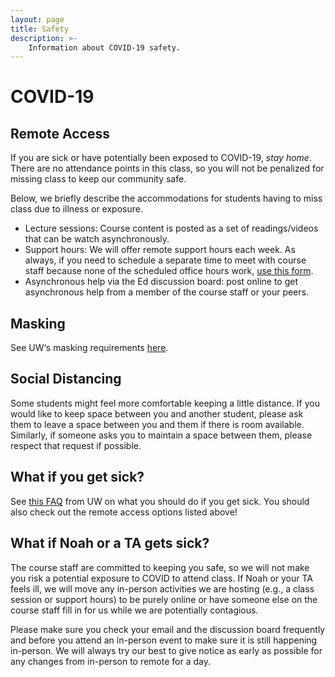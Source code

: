 ```yaml
---
layout: page
title: Safety
description: >-
    Information about COVID-19 safety.
---
```


# COVID-19

## Remote Access

If you are sick or have potentially been exposed to COVID-19, *stay home*. There are no attendance points in this class, so you will not be penalized for missing class to keep our community safe. 

Below, we briefly describe the accommodations for students having to miss class due to illness or exposure.

- Lecture sessions: Course content is posted as a set of readings/videos that can be watch asynchronously.
- Support hours:  We will offer remote support hours each week.  As always, if you need to schedule a separate time to meet with course staff because none of the scheduled office hours work, [use this form](../followup).
- Asynchronous help via the Ed discussion board:   post online to get asynchronous help from a member of the course staff or your peers.

## Masking

See UW‘s masking requirements [here](https://www.ehs.washington.edu/covid-19-prevention-and-response/face-covering-requirements).

## Social Distancing

Some students might feel more comfortable keeping a little distance. If you would like to keep space between you and another student, please  ask them to leave a space between you and them if there is room available. Similarly, if someone asks you to maintain a space between them, please respect that request if possible.

## What if you get sick?

See [this FAQ](https://www.washington.edu/coronavirus/faq/) from UW on what you should do if you get sick. You should also check out the remote access options listed above!

## What if Noah or a TA gets sick?

The course staff are committed to keeping you safe, so we will not make you risk a potential exposure to COVID to attend class. If Noah or your TA feels ill, we will move any in-person activities we are hosting (e.g., a class session or support hours) to be purely online or have someone else on the course staff fill in for us while we are potentially contagious.

Please make sure you check your email and the discussion board frequently and before you attend an in-person event to make sure it is still happening in-person. We will always try our best to give notice as early as possible for any changes from in-person to remote for a day.
